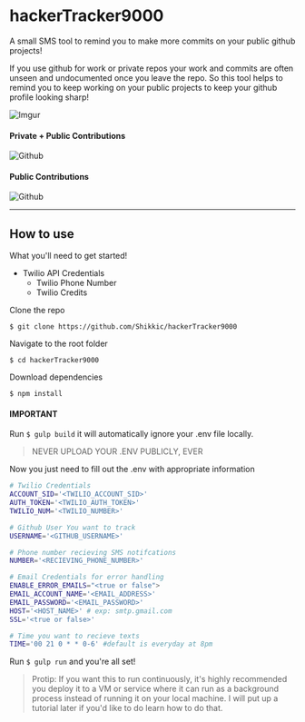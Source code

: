 # hackerTracker9000

A small SMS tool to remind you to make more commits on your public github projects!

If you use github for work or private repos your work and commits are often unseen and undocumented once you leave the repo. So this tool helps to remind you to keep working on your public projects to keep your github profile looking sharp!

![Imgur](http://i.imgur.com/MQTKvPT.png)

#### Private + Public Contributions 
![Github](http://i.imgur.com/HTV11P0.png)

#### Public Contributions
![Github](http://i.imgur.com/Rj2hsRd.png)

---
## How to use

What you'll need to get started!
  - Twilio API Credentials
    - Twilio Phone Number
    - Twilio Credits

Clone the repo

`$ git clone https://github.com/Shikkic/hackerTracker9000`

Navigate to the root folder

`$ cd hackerTracker9000`

Download dependencies

`$ npm install`

#### IMPORTANT

Run `$ gulp build` it will automatically ignore your .env file locally.

> NEVER UPLOAD YOUR .ENV PUBLICLY, EVER

Now you just need to fill out the .env with appropriate information
```sh
# Twilio Credentials
ACCOUNT_SID='<TWILIO_ACCOUNT_SID>'
AUTH_TOKEN='<TWILIO_AUTH_TOKEN>'
TWILIO_NUM='<TWILIO_NUMBER>' 

# Github User You want to track
USERNAME='<GITHUB_USERNAME>'

# Phone number recieving SMS notifcations
NUMBER='<RECIEVING_PHONE_NUMBER>'

# Email Credentials for error handling
ENABLE_ERROR_EMAILS="<true or false">
EMAIL_ACCOUNT_NAME='<EMAIL_ADDRESS>'
EMAIL_PASSWORD='<EMAIL_PASSWORD>'
HOST='<HOST_NAME>' # exp: smtp.gmail.com
SSL='<true or false>'

# Time you want to recieve texts
TIME='00 21 0 * * 0-6' #default is everyday at 8pm
```

Run `$ gulp run` and you're all set!

> Protip: If you want this to run continuously, it's highly recommended you deploy it to a VM or service where it can run as a background process instead of running it on your local machine. I will put up a tutorial later if you'd like to do learn how to do that.
